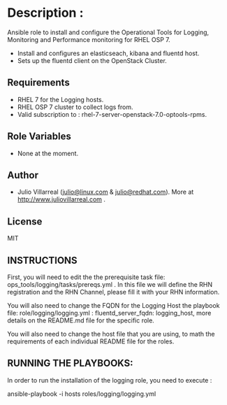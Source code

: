 
Description : 
============

Ansible role to install and configure the Operational Tools for Logging, Monitoring and Performance monitoring for RHEL OSP 7.

* Install and configures  an elasticseach, kibana and fluentd host. 
* Sets up the fluentd client on the OpenStack Cluster. 

Requirements
------------

* RHEL 7 for the Logging hosts. 
* RHEL OSP 7 cluster to collect logs from. 
* Valid subscription to : rhel-7-server-openstack-7.0-optools-rpms. 

Role Variables
--------------

* None at the moment.

Author
-------

* Julio Villarreal (julio@linux.com & julio@redhat.com). More at http://www.juliovillarreal.com . 


License
-------

MIT

INSTRUCTIONS
-------------

First, you will need to edit the the prerequisite task file: ops_tools/logging/tasks/prereqs.yml . In this file we will define the RHN registration and the RHN Channel, please fill it with your RHN information.

You will also need to change the FQDN for the Logging Host the playbook file: role/logging/logging.yml : fluentd_server_fqdn: logging_host, more details on the README.md file for the specific role. 

You will also need to change the host file that you are using, to math the requirements of each individual README file for the roles.

RUNNING THE PLAYBOOKS: 
---------------------

In order to run the installation of the logging role, you need to execute : 

ansible-playbook -i hosts roles/logging/logging.yml


